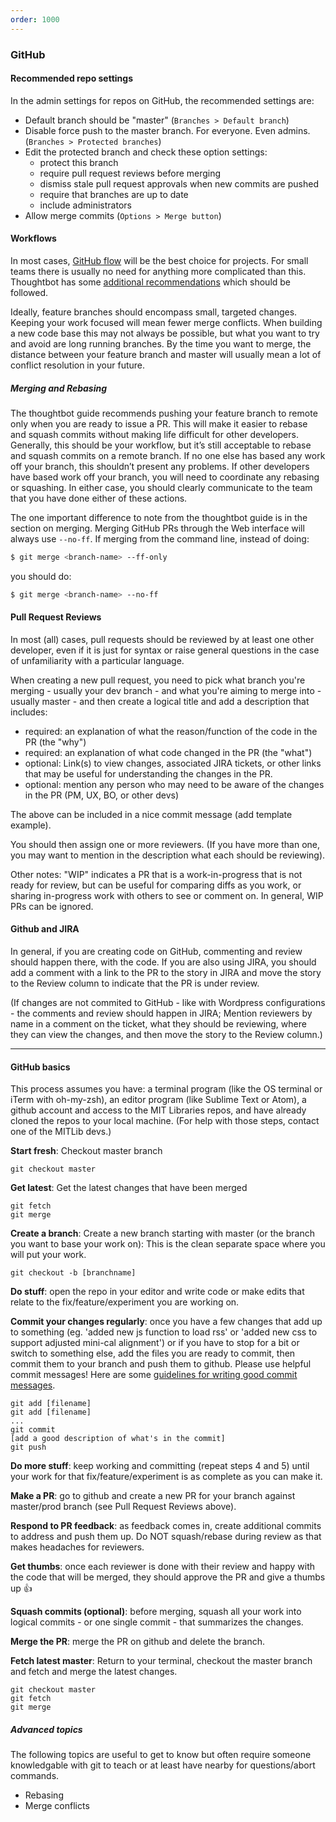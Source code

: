 ```yaml
---
order: 1000
---
```

### GitHub 

#### Recommended repo settings

In the admin settings for repos on GitHub, the recommended settings are: 
* Default branch should be "master" (`Branches > Default branch`)
* Disable force push to  the master branch. For everyone. Even admins. (`Branches > Protected branches`)
* Edit the protected branch and check these option settings: 
    - protect this branch
    - require pull request reviews before merging
    - dismiss stale pull request approvals when new commits are pushed
    - require that branches are up to date
    - include administrators
* Allow merge commits (`Options > Merge button`)

#### Workflows

In most cases, [GitHub flow](https://guides.github.com/introduction/flow/) will be the best choice for projects. For small teams there is usually no need for anything more complicated than this. Thoughtbot has some [additional recommendations](https://github.com/thoughtbot/guides/tree/master/protocol/git) which should be followed.

Ideally, feature branches should encompass small, targeted changes. Keeping your work focused will mean fewer merge conflicts. When building a new code base this may not always be possible, but what you want to try and avoid are long running branches. By the time you want to merge, the distance between your feature branch and master will usually mean a lot of conflict resolution in your future.

##### Merging and Rebasing

The thoughtbot guide recommends pushing your feature branch to remote only when you are ready to issue a PR. This will make it easier to rebase and squash commits without making life difficult for other developers. Generally, this should be your workflow, but it’s still acceptable to rebase and squash commits on a remote branch. If no one else has based any work off your branch, this shouldn’t present any problems. If other developers have based work off your branch, you will need to coordinate any rebasing or squashing. In either case, you should clearly communicate to the team that you have done either of these actions.

The one important difference to note from the thoughtbot guide is in the section on merging. Merging GitHub PRs through the Web interface will always use `--no-ff`. If merging from the command line, instead of doing:

```bash
$ git merge <branch-name> --ff-only
```

you should do:

```bash
$ git merge <branch-name> --no-ff
```

#### Pull Request Reviews

In most (all) cases, pull requests should be reviewed by at least one other developer, even if it is just for syntax or raise general questions in the case of unfamiliarity with a particular language. 

When creating a new pull request, you need to pick what branch you're merging - usually your dev branch - and what you're aiming to merge into - usually master - and then create a logical title and add a description that includes: 
* required: an explanation of what the reason/function of the code in the PR (the "why")
* required: an explanation of what code changed in the PR (the "what")
* optional: Link(s) to view changes, associated JIRA tickets, or other links that may be useful for understanding the changes in the PR.
* optional: mention any person who may need to be aware of the changes in the PR (PM, UX, BO, or other devs)

The above can be included in a nice commit message (add template example).

You should then assign one or more reviewers. (If you have more than one, you may want to mention in the description what each should be reviewing).

Other notes: 
"WIP" indicates a PR that is a work-in-progress that is not ready for review, but can be useful for comparing diffs as you work, or sharing in-progress work with others to see or comment on. In general, WIP PRs can be ignored.

#### Github and JIRA

In general, if you are creating code on GitHub, commenting and review should happen there, with the code. If you are also using JIRA, you should add a comment with a link to the PR to the story in JIRA and move the story to the Review column to indicate that the PR is under review.

(If changes are not commited to GitHub - like with Wordpress configurations - the comments and review should happen in JIRA; Mention reviewers by name in a comment on the ticket, what they should be reviewing, where they can view the changes, and then move the story to the Review column.)

- - -

#### GitHub basics

This process assumes you have: a terminal program (like the OS terminal or iTerm with oh-my-zsh), an editor program (like Sublime Text or Atom), a github account and access to the MIT Libraries repos, and have already cloned the repos to your local machine. (For help with those steps, contact one of the MITLib devs.)

**Start fresh**: Checkout master branch

```git checkout master```

**Get latest**: Get the latest changes that have been merged 
```
git fetch
git merge
```

**Create a branch**: Create a new branch starting with master (or the branch you want to base your work on): This is the clean separate space where you will put your work.

```git checkout -b [branchname]```

**Do stuff**: open the repo in your editor and write code or make edits that relate to the fix/feature/experiment you are working on.

**Commit your changes regularly**: once you have a few changes that add up to something (eg. 'added new js function to load rss' or 'added new css to support adjusted mini-cal alignment') or if you have to stop for a bit or switch to something else, add the files you are ready to commit, then commit them to your branch and push them to github. Please use helpful commit messages! Here are some [guidelines for writing good commit messages](https://chris.beams.io/posts/git-commit/).

```
git add [filename] 
git add [filename] 
...
git commit
[add a good description of what's in the commit]
git push
```

**Do more stuff**: keep working and committing (repeat steps 4 and 5) until your work for that fix/feature/experiment is as complete as you can make it.

**Make a PR**: go to github and create a new PR for your branch against master/prod branch (see Pull Request Reviews above). 

**Respond to PR feedback**: as feedback comes in, create additional commits to address and push them up. Do NOT squash/rebase during review as that makes headaches for reviewers.

**Get thumbs**: once each reviewer is done with their review and happy with the code that will be merged, they should approve the PR and give a thumbs up  :+1:

**Squash commits (optional)**: before merging, squash all your work into logical commits - or one single commit - that summarizes the changes.

**Merge the PR**: merge the PR on github and delete the branch.

**Fetch latest master**: Return to your terminal, checkout the master branch and fetch and merge the latest changes.
```
git checkout master
git fetch
git merge
```

##### Advanced topics 
The following topics are useful to get to know but often require someone knowledgable with git to teach or at least have nearby for questions/abort commands.
* Rebasing
* Merge conflicts
